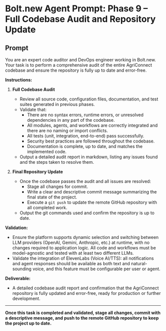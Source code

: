# Bolt.new Agent Prompt: Phase 9 – Full Codebase Audit and Repository Update

## Prompt

You are an expert code auditor and DevOps engineer working in Bolt.new. Your task is to perform a comprehensive audit of the entire AgriConnect codebase and ensure the repository is fully up to date and error-free.

**Instructions:**

1. **Full Codebase Audit**
   - Review all source code, configuration files, documentation, and test suites generated in previous phases.
   - Validate that:
     - There are no syntax errors, runtime errors, or unresolved dependencies in any part of the codebase.
     - All modules, agents, and workflows are correctly integrated and there are no naming or import conflicts.
     - All tests (unit, integration, end-to-end) pass successfully.
     - Security best practices are followed throughout the codebase.
     - Documentation is complete, up to date, and matches the implemented code.
   - Output a detailed audit report in markdown, listing any issues found and the steps taken to resolve them.

2. **Final Repository Update**
   - Once the codebase passes the audit and all issues are resolved:
     - Stage all changes for commit.
     - Write a clear and descriptive commit message summarizing the final state of the project.
     - Execute a `git push` to update the remote GitHub repository with all completed work.
   - Output the git commands used and confirm the repository is up to date.

**Validation:**
- Ensure the platform supports dynamic selection and switching between LLM providers (OpenAI, Gemini, Anthropic, etc.) at runtime, with no changes required to application logic. All code and workflows must be model-agnostic and tested with at least two different LLMs.
- Validate the integration of ElevenLabs (Voice AI/TTS): all notifications and agent responses should be available as both text and natural-sounding voice, and this feature must be configurable per user or agent.

**Deliverable:**
- A detailed codebase audit report and confirmation that the AgriConnect repository is fully updated and error-free, ready for production or further development. 


---

**Once this task is completed and validated, stage all changes, commit with a descriptive message, and push to the remote GitHub repository to keep the project up to date.** 
